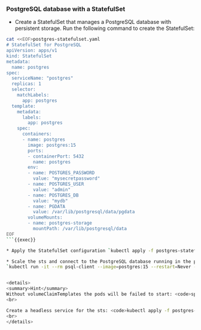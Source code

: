 
### PostgreSQL database with a StatefulSet

* Create a StatefulSet that manages a PostgreSQL database with persistent storage. Run the following command to create the StatefulSet:

```bash
cat <<EOF>postgres-statefulset.yaml
# StatefulSet for PostgreSQL
apiVersion: apps/v1
kind: StatefulSet
metadata:
  name: postgres
spec:
  serviceName: "postgres"
  replicas: 1
  selector:
    matchLabels:
      app: postgres
  template:
    metadata:
      labels:
        app: postgres
    spec:
      containers:
      - name: postgres
        image: postgres:15
        ports:
        - containerPort: 5432
          name: postgres
        env:
        - name: POSTGRES_PASSWORD
          value: "mysecretpassword"
        - name: POSTGRES_USER
          value: "admin"
        - name: POSTGRES_DB
          value: "mydb"
        - name: PGDATA
          value: /var/lib/postgresql/data/pgdata
        volumeMounts:
        - name: postgres-storage
          mountPath: /var/lib/postgresql/data
EOF
```{{exec}}

* Apply the StatefulSet configuration `kubectl apply -f postgres-statefulset.yaml`{{exec}} , what is the status of the StatefulSet? `kubectl get statefulsets`{{exec}} , ` kubectl  describe sts postgres`{{exec}}

* Scale the sts and connect to the PostgreSQL database running in the pod:
`kubectl run -it --rm psql-client --image=postgres:15 --restart=Never --env="PGPASSWORD=mysecretpassword" -- psql -h postgres-0.postgres.default.svc.cluster.local -U admin -d mydb`{{exec}} What happens? List databases: `\l+`{{copy}} 


<details>
<summary>Hint</summary>
Without volumeClaimTemplates the pods will be failed to start: <code>spec.containers[0].volumeMounts[0].name: Not found: "postgres-storage"</code>. Create the sts with <code>kubectl apply -f postgres-good-statefulset.yaml</code> 
<br>

Create a headless service for the sts: <code>kubectl apply -f postgres-service.yaml</code>
<br>
</details>